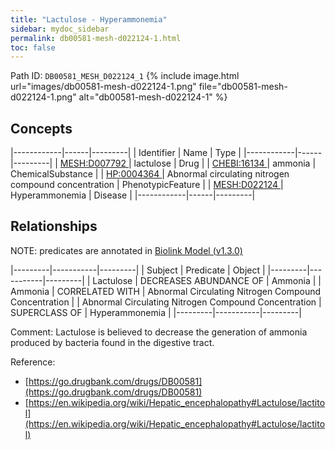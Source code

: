 ```yaml
---
title: "Lactulose - Hyperammonemia"
sidebar: mydoc_sidebar
permalink: db00581-mesh-d022124-1.html
toc: false 
---
```



Path ID: `DB00581_MESH_D022124_1`
{% include image.html url="images/db00581-mesh-d022124-1.png" file="db00581-mesh-d022124-1.png" alt="db00581-mesh-d022124-1" %}

## Concepts

|------------|------|---------|
| Identifier | Name | Type    |
|------------|------|---------|
| <a href="https://identifiers.org/MESH:D007792">MESH:D007792 </a> | lactulose | Drug |
| <a href="https://identifiers.org/CHEBI:16134">CHEBI:16134 </a> | ammonia | ChemicalSubstance |
| <a href="https://identifiers.org/HP:0004364">HP:0004364 </a> | Abnormal circulating nitrogen compound concentration | PhenotypicFeature |
| <a href="https://identifiers.org/MESH:D022124">MESH:D022124 </a> | Hyperammonemia | Disease |
|------------|------|---------|

## Relationships


NOTE: predicates are annotated in <a href="https://github.com/biolink/biolink-model/releases/tag/v1.3.0">Biolink Model (v1.3.0)</a>

|---------|-----------|---------|
| Subject | Predicate | Object  |
|---------|-----------|---------|
| Lactulose | DECREASES ABUNDANCE OF | Ammonia |
| Ammonia | CORRELATED WITH | Abnormal Circulating Nitrogen Compound Concentration |
| Abnormal Circulating Nitrogen Compound Concentration | SUPERCLASS OF | Hyperammonemia |
|---------|-----------|---------|

Comment: Lactulose is believed to decrease the generation of ammonia produced by bacteria found in the digestive tract.

Reference: 
  - [https://go.drugbank.com/drugs/DB00581](https://go.drugbank.com/drugs/DB00581)
  - [https://en.wikipedia.org/wiki/Hepatic_encephalopathy#Lactulose/lactitol](https://en.wikipedia.org/wiki/Hepatic_encephalopathy#Lactulose/lactitol)
